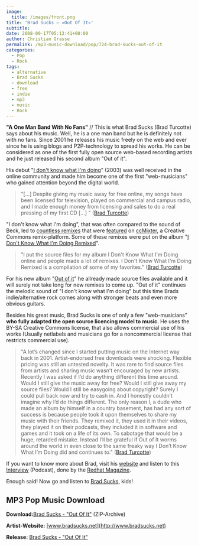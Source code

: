```yaml
---
image:
  title: /images/front.png
title: 'Brad Sucks – »Out Of It«'
subtitle: 
date: 2008-09-17T05:13:41+00:00
author: Christian Grasse
permalink: /mp3-music-download/pop/724-brad-sucks-out-of-it
categories:
  - Pop
  - Rock
tags:
  - alternative
  - Brad Sucks
  - download
  - free
  - indie
  - mp3
  - music
  - Rock
---
```

**"A One Man Band With No Fans"** // This is what Brad Sucks (Brad Turcotte) says about his music. Well, he is a one man band but he is definitely not with no fans. Since 2001 he releases his music freely on the web and ever since he is using blogs and P2P-technology to spread his works. He can be considered as one of the first fully open source web-based recording artists and he just released his second album "Out of it". <!--more-->

<!--adsense-->

His debut "[I don't know what I'm doing](http://www.bradsucks.net/albums/i_dont_know/)" (2003) was well received in the online community and made him become one of the first "web-musicians" who gained attention beyond the digital world.

> "[...] Despite giving my music away for free online, my songs have been licensed for television, played on commercial and campus radio, and I made enough money from licensing and sales to do a real pressing of my first CD [...] " ([Brad Turcotte](http://www.bradsucks.net/about/#what))

"I don't know what I'm doing", that was often compared to the sound of Beck, led to [countless remixes](http://www.bradsucks.net/you/?type=remix) that were [featured](http://ccmixter.org/people/bradsucks) on [ccMixter](http://ccmixter.org/), a Creative Commons remix-platform. Some of these remixes were put on the album "[I Don't Know What I'm Doing Remixed](http://www.bradsucks.net/albums/i_dont_know_remixed/)".

> "I put the source files for my album I Don't Know What I'm Doing online and people made a lot of remixes. I Don't Know What I'm Doing Remixed is a compilation of some of my favorites." ([Brad Turcotte](http://www.bradsucks.net/albums/i_dont_know_remixed/))

For his new album "[Out of it](http://www.bradsucks.net/albums/out_of_it/)" he allready made source files available and it will surely not take long for new remixes to come up. "Out of it" continues the melodic sound of "I don't know what I'm doing" but this time Brads indie/alternative rock comes along with stronger beats and even more obvious guitars.

Besides his great music, Brad Sucks is one of only a few "web-musicians" **who fully adapted the open source licencing model to music**. He uses the BY-SA Creative Commons license, that also allows commercial use of his works (Usually netlabels and musicians go for a noncommercial license that restricts commercial use).

> "A lot’s changed since I started putting music on the Internet way back in 2001. Artist-endorsed free downloads were shocking. Flexible pricing was still an untested novelty. It was rare to find source files from artists and sharing music wasn’t encouraged by new artists. Recently I was asked if I’d do anything different this time around. Would I still give the music away for free? Would I still give away my source files? Would I still be easygoing about copyright? Surely I could pull back now and try to cash in. And I honestly couldn’t imagine why I’d do things different. The only reason I, a dude who made an album by himself in a country basement, has had any sort of success is because people took it upon themselves to share my music with their friends. They remixed it, they used it in their videos, they played it on their podcasts, they included it in software and games and it took on a life of its own. To sabotage that would be a huge, retarded mistake. Instead I’ll be grateful if Out of It worms around the world in even close to the same freaky way I Don’t Know What I’m Doing did and continues to." ([Brad Turcotte](http://www.bradsucks.net/archives/2008/09/08/out-of-it/))

If you want to know more about Brad, visit his [website](http://www.bradsucks.net) and listen to this [Interview](http://www.redhat.com/f/mp3/061406_bradsucks_gdk.mp3) (Podcast), done by the [Redhat Magazine](http://www.redhat.com/magazine/020jun06/features/podcast_bradsucks/).

Enough said! Now go and listen to [Brad Sucks](http://www.bradsucks.net), kids!

## MP3 Pop Music Download

**Download:**[Brad Sucks - "Out Of It"](http://media.bradsucks.net/albums/brad_sucks_-_out_of_it_mp3_128.zip) (ZIP-Archive)
  
**Artist-Website:** [www.bradsucks.net](http://www.bradsucks.net)
  
**Release:** [Brad Sucks - "Out Of It"](http://www.bradsucks.net/albums/out_of_it/)